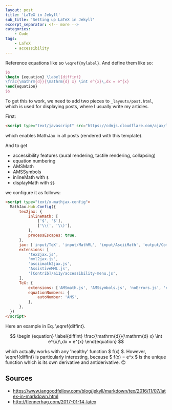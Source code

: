 ```yaml
---
layout: post
title: 'LaTeX in Jekyll'
sub_title: 'Setting up LaTeX in Jekyll'
excerpt_separator: <!-- more -->
categories:
    - Code
tags:
    - LaTeX
    - accessibility
---
```


Reference equations like so `\eqref{mylabel}`. And define them like so:

```latex
$$
\begin {equation} \label{diffint}
\frac{\mathrm{d}}{\mathrm{d} x} \int e^{x}\,dx = e^{x}
\end{equation}
$$
```

<!-- more -->

To get this to work, we need to add two pieces to `_layouts/post.html`, which is used for displaying posts, where I usually write my articles.

First:

```html
<script type="text/javascript" src="https://cdnjs.cloudflare.com/ajax/libs/mathjax/2.7.0/MathJax.js?config=TeX-AMS_CHTML"></script>
```

which enables MathJax in all posts (rendered with this template).

And to get

- accessibility features (aural rendering, tactile rendering, collapsing)
- equation numbering
- AMSMath
- AMSSymbols
- inlineMath with `$`
- displayMath with `$$`

we configure it as follows:

```html
<script type="text/x-mathjax-config">
  MathJax.Hub.Config({
      tex2jax: {
          inlineMath: [
              ['$', '$'],
              ['\\(', '\\)'],
          ],
          processEscapes: true,
      },
      jax: ['input/TeX', 'input/MathML', 'input/AsciiMath', 'output/CommonHTML'],
      extensions: [
          'tex2jax.js',
          'mml2jax.js',
          'asciimath2jax.js',
          'AssistiveMML.js',
          '[Contrib]/a11y/accessibility-menu.js',
      ],
      TeX: {
          extensions: ['AMSmath.js', 'AMSsymbols.js', 'noErrors.js', 'noUndefined.js'],
          equationNumbers: {
              autoNumber: 'AMS',
          },
      },
  })
</script>
```

Here an example in Eq. \eqref{diffint}.

$$
\begin {equation} \label{diffint}
\frac{\mathrm{d}}{\mathrm{d} x} \int e^{x}\,dx = e^{x}
\end{equation}
$$

which actually works with any 'healthy' function $ f(x) $. However, \eqref{diffint} is particularly interesting, because $ f(x) = e^x $ is the unique function which is its own derivative and antiderivative. 😍

## Sources

- https://www.iangoodfellow.com/blog/jekyll/markdown/tex/2016/11/07/latex-in-markdown.html
- http://flennerhag.com/2017-01-14-latex
